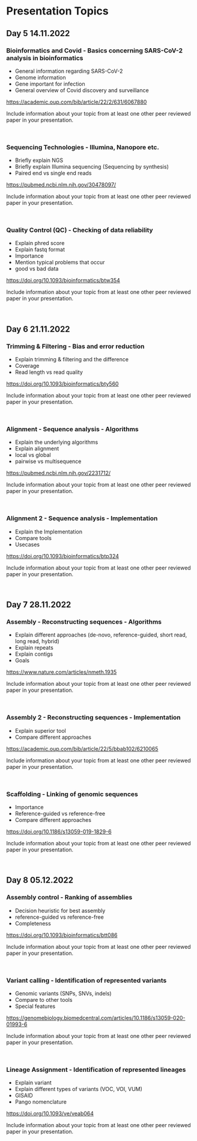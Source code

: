 # Presentation Topics

## Day 5 14.11.2022

### Bioinformatics and Covid - Basics concerning SARS-CoV-2 analysis in bioinformatics

* General information regarding SARS-CoV-2
* Genome information
* Gene important for infection
* General overview of Covid discovery and surveillance

https://academic.oup.com/bib/article/22/2/631/6067880

Include information about your topic from at least one other peer reviewed paper in your presentation.

&nbsp;

### Sequencing Technologies - Illumina, Nanopore etc.

* Briefly explain NGS
* Briefly explain Illumina sequencing (Sequencing by synthesis)
* Paired end vs single end reads

https://pubmed.ncbi.nlm.nih.gov/30478097/

Include information about your topic from at least one other peer reviewed paper in your presentation.

&nbsp;

### Quality Control (QC) - Checking of data reliability

* Explain phred score
* Explain fastq format
* Importance
* Mention typical problems that occur
* good vs bad data

https://doi.org/10.1093/bioinformatics/btw354

Include information about your topic from at least one other peer reviewed paper in your presentation.

&nbsp;

## Day 6 21.11.2022

### Trimming & Filtering - Bias and error reduction

* Explain trimming & filtering and the difference
* Coverage
* Read length vs read quality

https://doi.org/10.1093/bioinformatics/bty560

Include information about your topic from at least one other peer reviewed paper in your presentation.

&nbsp;

### Alignment - Sequence analysis - Algorithms

* Explain the underlying algorithms
* Explain alignment
* local vs global
* pairwise vs multisequence

https://pubmed.ncbi.nlm.nih.gov/2231712/

Include information about your topic from at least one other peer reviewed paper in your presentation.

&nbsp;

### Alignment 2 - Sequence analysis - Implementation

* Explain the Implementation
* Compare tools
* Usecases

https://doi.org/10.1093/bioinformatics/btp324

Include information about your topic from at least one other peer reviewed paper in your presentation.

&nbsp;

## Day 7 28.11.2022

### Assembly - Reconstructing sequences - Algorithms

* Explain different approaches (de-novo, reference-guided, short read, long read, hybrid)
* Explain repeats
* Explain contigs
* Goals

https://www.nature.com/articles/nmeth.1935

Include information about your topic from at least one other peer reviewed paper in your presentation.

&nbsp;

### Assembly 2 - Reconstructing sequences - Implementation

* Explain superior tool
* Compare different approaches

https://academic.oup.com/bib/article/22/5/bbab102/6210065

Include information about your topic from at least one other peer reviewed paper in your presentation.

&nbsp;

### Scaffolding - Linking of genomic sequences

* Importance
* Reference-guided vs reference-free
* Compare different approaches

https://doi.org/10.1186/s13059-019-1829-6

Include information about your topic from at least one other peer reviewed paper in your presentation.

&nbsp;

## Day 8 05.12.2022

### Assembly control - Ranking of assemblies

* Decision heuristic for best assembly
* reference-guided vs reference-free
* Completeness

https://doi.org/10.1093/bioinformatics/btt086

Include information about your topic from at least one other peer reviewed paper in your presentation.

&nbsp;

### Variant calling - Identification of represented variants

* Genomic variants (SNPs, SNVs, indels)
* Compare to other tools
* Special features

https://genomebiology.biomedcentral.com/articles/10.1186/s13059-020-01993-6

Include information about your topic from at least one other peer reviewed paper in your presentation.

&nbsp;

### Lineage Assignment - Identification of represented lineages

* Explain variant
* Explain different types of variants (VOC, VOI, VUM)
* GISAID
* Pango nomenclature

https://doi.org/10.1093/ve/veab064

Include information about your topic from at least one other peer reviewed paper in your presentation.
